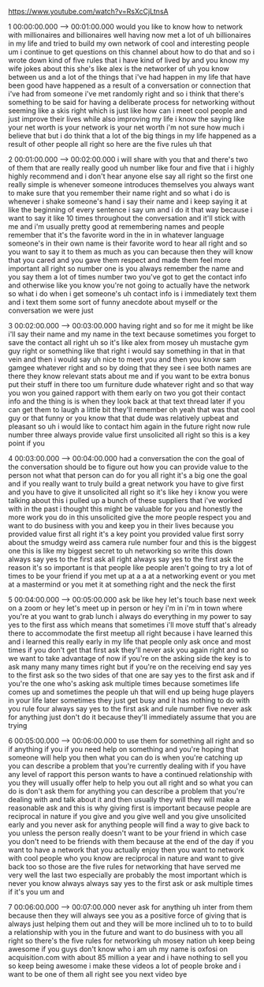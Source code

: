 https://www.youtube.com/watch?v=RsXcCjLtnsA

1 00:00:00.000 --\> 00:01:00.000 would you like to know how to network
with millionaires and billionaires well having now met a lot of uh
billionaires in my life and tried to build my own network of cool and
interesting people um i continue to get questions on this channel about
how to do that and so i wrote down kind of five rules that i have kind
of lived by and you know my wife jokes about this she's like alex is the
networker of uh you know between us and a lot of the things that i've
had happen in my life that have been good have happened as a result of a
conversation or connection that i've had from someone i've met randomly
right and so i think that there's something to be said for having a
deliberate process for networking without seeming like a skis right
which is just like how can i meet cool people and just improve their
lives while also improving my life i know the saying like your net worth
is your network is your net worth i'm not sure how much i believe that
but i do think that a lot of the big things in my life happened as a
result of other people all right so here are the five rules uh that

2 00:01:00.000 --\> 00:02:00.000 i will share with you that and there's
two of them that are really really good uh number like four and five
that i i highly highly recommend and i don't hear anyone else say all
right so the first one really simple is whenever someone introduces
themselves you always want to make sure that you remember their name
right and so what i do is whenever i shake someone's hand i say their
name and i keep saying it at like the beginning of every sentence i say
um and i do it that way because i want to say it like 10 times
throughout the conversation and it'll stick with me and i'm usually
pretty good at remembering names and people remember that it's the
favorite word in the in in whatever language someone's in their own name
is their favorite word to hear all right and so you want to say it to
them as much as you can because then they will know that you cared and
you gave them respect and made them feel more important all right so
number one is you always remember the name and you say them a lot of
times number two you've got to get the contact info and otherwise like
you know you're not going to actually have the network so what i do when
i get someone's uh contact info is i immediately text them and i text
them some sort of funny anecdote about myself or the conversation we
were just

3 00:02:00.000 --\> 00:03:00.000 having right and so for me it might be
like i'll say their name and my name in the text because sometimes you
forget to save the contact all right uh so it's like alex from mosey uh
mustache gym guy right or something like that right i would say
something in that in that vein and then i would say uh nice to meet you
and then you know sam gamgee whatever right and so by doing that they
see i see both names are there they know relevant stats about me and if
you want to be extra bonus put their stuff in there too um furniture
dude whatever right and so that way you won you gained rapport with them
early on two you got their contact info and the thing is is when they
look back at that text thread later if you can get them to laugh a
little bit they'll remember oh yeah that was that cool guy or that funny
or you know that that dude was relatively upbeat and pleasant so uh i
would like to contact him again in the future right now rule number
three always provide value first unsolicited all right so this is a key
point if you

4 00:03:00.000 --\> 00:04:00.000 had a conversation the con the goal of
the conversation should be to figure out how you can provide value to
the person not what that person can do for you all right it's a big one
the goal and if you really want to truly build a great network you have
to give first and you have to give it unsolicited all right so it's like
hey i know you were talking about this i pulled up a bunch of these
suppliers that i've worked with in the past i thought this might be
valuable for you and honestly the more work you do in this unsolicited
give the more people respect you and want to do business with you and
keep you in their lives because you provided value first all right it's
a key point you provided value first sorry about the smudgy weird ass
camera rule number four and this is the biggest one this is like my
biggest secret to uh networking so write this down always say yes to the
first ask all right always say yes to the first ask the reason it's so
important is that people like people aren't going to try a lot of times
to be your friend if you met up at a a at a networking event or you met
at a mastermind or you met it at something right and the neck the first

5 00:04:00.000 --\> 00:05:00.000 ask be like hey let's touch base next
week on a zoom or hey let's meet up in person or hey i'm in i'm in town
where you're at you want to grab lunch i always do everything in my
power to say yes to the first ass which means that sometimes i'll move
stuff that's already there to accommodate the first meetup all right
because i have learned this and i learned this really early in my life
that people only ask once and most times if you don't get that first ask
they'll never ask you again right and so we want to take advantage of
now if you're on the asking side the key is to ask many many many times
right but if you're on the receiving end say yes to the first ask so the
two sides of that one are say yes to the first ask and if you're the one
who's asking ask multiple times because sometimes life comes up and
sometimes the people uh that will end up being huge players in your life
later sometimes they just get busy and it has nothing to do with you
rule four always say yes to the first ask and rule number five never ask
for anything just don't do it because they'll immediately assume that
you are trying

6 00:05:00.000 --\> 00:06:00.000 to use them for something all right and
so if anything if you if you need help on something and you're hoping
that someone will help you then what you can do is when you're catching
up you can describe a problem that you're currently dealing with if you
have any level of rapport this person wants to have a continued
relationship with you they will usually offer help to help you out all
right and so what you can do is don't ask them for anything you can
describe a problem that you're dealing with and talk about it and then
usually they will they will make a reasonable ask and this is why giving
first is important because people are reciprocal in nature if you give
and you give well and you give unsolicited early and you never ask for
anything people will find a way to give back to you unless the person
really doesn't want to be your friend in which case you don't need to be
friends with them because at the end of the day if you want to have a
network that you actually enjoy then you want to network with cool
people who you know are reciprocal in nature and want to give back too
so those are the five rules for networking that have served me very well
the last two especially are probably the most important which is never
you know always always say yes to the first ask or ask multiple times if
it's you um and

7 00:06:00.000 --\> 00:07:00.000 never ask for anything uh inter from
them because then they will always see you as a positive force of giving
that is always just helping them out and they will be more inclined uh
to to to build a relationship with you in the future and want to do
business with you all right so there's the five rules for networking uh
mosey nation uh keep being awesome if you guys don't know who i am uh my
name is oxfosi on acquisition.com with about 85 million a year and i
have nothing to sell you so keep being awesome i make these videos a lot
of people broke and i want to be one of them all right see you next
video bye
